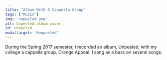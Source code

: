 ```yaml
---
title: "Album With A Cappella Group"
tags: ["Music"]
img: 'unpeeled.png'
alt: Unpeeled album cover.
id: unpeeled
modaltarget: '#unpeeled'
---
```


During the Spring 2017 semester, I recorded an album, Unpeeled, with my college a cappella group, Orange Appeal. I sang as a bass on several songs.

